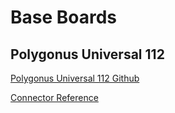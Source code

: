 # Base Boards 

## Polygonus Universal 112

[Polygonus Universal 112 Github](https://github.com/FOME-Tech/Polygonus-Universal-112)

[Connector Reference](Polygonus-Universal-112/112-Connectors.md)